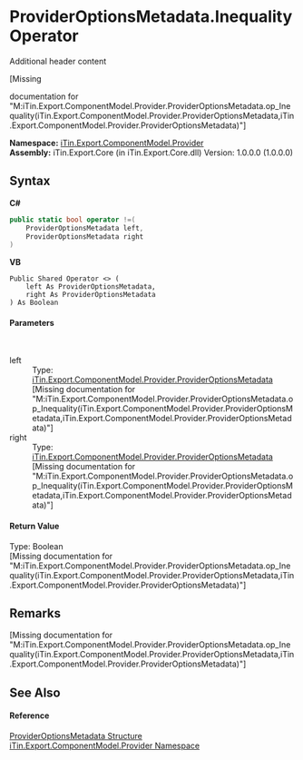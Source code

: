 # ProviderOptionsMetadata.Inequality Operator 
Additional header content 

\[Missing <summary> documentation for "M:iTin.Export.ComponentModel.Provider.ProviderOptionsMetadata.op_Inequality(iTin.Export.ComponentModel.Provider.ProviderOptionsMetadata,iTin.Export.ComponentModel.Provider.ProviderOptionsMetadata)"\]

**Namespace:**&nbsp;<a href="723a96b5-5779-2554-cf17-05149bfcb802">iTin.Export.ComponentModel.Provider</a><br />**Assembly:**&nbsp;iTin.Export.Core (in iTin.Export.Core.dll) Version: 1.0.0.0 (1.0.0.0)

## Syntax

**C#**<br />
``` C#
public static bool operator !=(
	ProviderOptionsMetadata left,
	ProviderOptionsMetadata right
)
```

**VB**<br />
``` VB
Public Shared Operator <> ( 
	left As ProviderOptionsMetadata,
	right As ProviderOptionsMetadata
) As Boolean
```


#### Parameters
&nbsp;<dl><dt>left</dt><dd>Type: <a href="153c6c4f-d6fc-429b-f73e-0f2d08841cf1">iTin.Export.ComponentModel.Provider.ProviderOptionsMetadata</a><br />\[Missing <param name="left"/> documentation for "M:iTin.Export.ComponentModel.Provider.ProviderOptionsMetadata.op_Inequality(iTin.Export.ComponentModel.Provider.ProviderOptionsMetadata,iTin.Export.ComponentModel.Provider.ProviderOptionsMetadata)"\]</dd><dt>right</dt><dd>Type: <a href="153c6c4f-d6fc-429b-f73e-0f2d08841cf1">iTin.Export.ComponentModel.Provider.ProviderOptionsMetadata</a><br />\[Missing <param name="right"/> documentation for "M:iTin.Export.ComponentModel.Provider.ProviderOptionsMetadata.op_Inequality(iTin.Export.ComponentModel.Provider.ProviderOptionsMetadata,iTin.Export.ComponentModel.Provider.ProviderOptionsMetadata)"\]</dd></dl>

#### Return Value
Type: Boolean<br />\[Missing <returns> documentation for "M:iTin.Export.ComponentModel.Provider.ProviderOptionsMetadata.op_Inequality(iTin.Export.ComponentModel.Provider.ProviderOptionsMetadata,iTin.Export.ComponentModel.Provider.ProviderOptionsMetadata)"\]

## Remarks
\[Missing <remarks> documentation for "M:iTin.Export.ComponentModel.Provider.ProviderOptionsMetadata.op_Inequality(iTin.Export.ComponentModel.Provider.ProviderOptionsMetadata,iTin.Export.ComponentModel.Provider.ProviderOptionsMetadata)"\]

## See Also


#### Reference
<a href="153c6c4f-d6fc-429b-f73e-0f2d08841cf1">ProviderOptionsMetadata Structure</a><br /><a href="723a96b5-5779-2554-cf17-05149bfcb802">iTin.Export.ComponentModel.Provider Namespace</a><br />